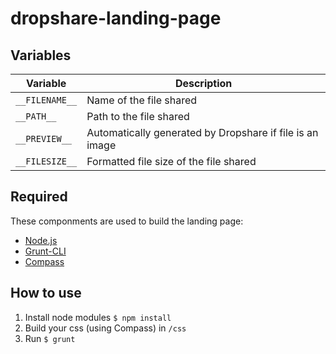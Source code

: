 dropshare-landing-page
======================

## Variables

| Variable       | Description                                              |
|----------------|----------------------------------------------------------|
| `__FILENAME__` | Name of the file shared                                  |
| `__PATH__`     | Path to the file shared                                  |
| `__PREVIEW__`  | Automatically generated by Dropshare if file is an image |
| `__FILESIZE__` | Formatted file size of the file shared                   |


## Required

These componments are used to build the landing page:

- [Node.js](http://nodejs.org)
- [Grunt-CLI](http://gruntjs.com/getting-started)
- [Compass](http://compass-style.org/)

## How to use

1. Install node modules `$ npm install`
1. Build your css (using Compass) in `/css`
1. Run `$ grunt`

